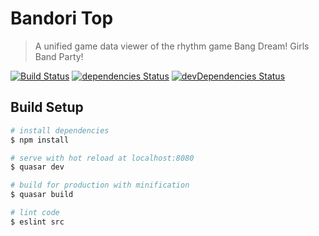 # Bandori Top

> A unified game data viewer of the rhythm game Bang Dream! Girls Band Party!

[![Build Status](https://travis-ci.org/BandoriDatabase/bangdream-data-viewer.svg?branch=master)](https://travis-ci.org/BandoriDatabase/bangdream-data-viewer)
[![dependencies Status](https://david-dm.org/BandoriDatabase/bangdream-data-viewer/status.svg)](https://david-dm.org/BandoriDatabase/bangdream-data-viewer)
[![devDependencies Status](https://david-dm.org/BandoriDatabase/bangdream-data-viewer/dev-status.svg)](https://david-dm.org/BandoriDatabase/bangdream-data-viewer?type=dev)

## Build Setup

``` bash
# install dependencies
$ npm install

# serve with hot reload at localhost:8080
$ quasar dev

# build for production with minification
$ quasar build

# lint code
$ eslint src
```
